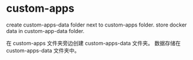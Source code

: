 # custom-apps

create custom-apps-data folder next to custom-apps folder.
store docker data in custom-app-data folder.

在 custom-apps 文件夹旁边创建 custom-apps-data 文件夹。
数据存储在 custom-apps-data 文件夹中。
